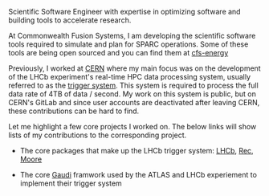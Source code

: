 Scientific Software Engineer with expertise in optimizing software and building tools to accelerate research.

At Commonwealth Fusion Systems, I am developing the scientific software tools required to simulate and plan for SPARC operations. Some of these tools are being open sourced and you can find them at [cfs-energy](https://github.com/cfs-energy/)

Previously, I worked at [CERN](https://github.com/CERN) where my main focus was on the development of the LHCb experiment's real-time HPC data processing system, usually referred to as the [ trigger system](https://en.wikipedia.org/wiki/Trigger_(particle_physics)). This system is required to process the full data rate of 4TB of data / second.
My work on this system is public, but on CERN's GitLab and since user accounts are deactivated after leaving CERN, these contributions can be hard to find.

Let me highlight a few core projects I worked on.
The below links will show lists of my contributions to the corresponding project.

- The core packages that make up the LHCb trigger system: [LHCb](https://gitlab.cern.ch/lhcb/LHCb/-/commits/master?author=Christoph+Hasse), [Rec](https://gitlab.cern.ch/lhcb/Rec/-/commits/master?author=Christoph%20Hasse), [Moore](https://gitlab.cern.ch/lhcb/Moore/-/commits/master?author=Christoph%20Hasse)

- The core [Gaudi](https://gitlab.cern.ch/gaudi/Gaudi/-/commits/master?author=Christoph%20Hasse) framwork used by the ATLAS and LHCb experiement to implement their trigger system

